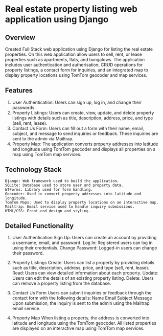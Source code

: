 # Real estate property listing web application using Django

## Overview
Created Full Stack web application using Django for listing the real estate properties. On this web application allow users to sell, rent, or lease properties such as apartments, flats, and bungalows. The application includes user authentication and autherisation, CRUD operations for property listings, a contact form for inquiries, and an integrated map to display property locations using TomTom geocoder and map services.

## Features

   1. User Authentication: Users can sign up, log in, and change their passwords.
   2. Property Listings: Users can create, view, update, and delete property listings with details such as title, description, address, price, and type (sell, rent, lease).
   3. Contact Us Form: Users can fill out a form with their name, email, subject, and message to send inquiries or feedback. These inquiries are sent to the admin via Mailtrap.
   4. Property Map: The application converts property addresses into latitude and longitude using TomTom geocoder and displays all properties on a map using TomTom map services.


## Technology Stack

    Django: Web framework used to build the application.
    SQLite: Database used to store user and property data.
    WTForms: Library used for form handling.
    Geocoder: Used to convert property addresses into latitude and longitude.
    TomTom Maps: Used to display property locations on an interactive map.
    Mailtrap: Email service used to handle inquiry submissions.
    HTML/CSS: Front-end design and styling.

## Detailed Functionality

   1. User Authentication
        Sign Up: Users can create an account by providing a username, email, and password.
        Log In: Registered users can log in using their credentials.
        Change Password: Logged-in users can change their password.

   2. Property Listings
        Create: Users can list a property by providing details such as title, description, address, price, and type (sell, rent, lease).
        Read: Users can view detailed information about each property.
        Update: Users can edit the details of an existing property listing.
        Delete: Users can remove a property listing from the database.

   3. Contact Us Form
        Users can submit inquiries or feedback through the contact form with the following details:
            Name
            Email
            Subject
            Message
        Upon submission, the inquiry is sent to the admin using the Mailtrap email service.

   4. Property Map
        When listing a property, the address is converted into latitude and longitude using the TomTom geocoder.
        All listed properties are displayed on an interactive map using TomTom map services.
